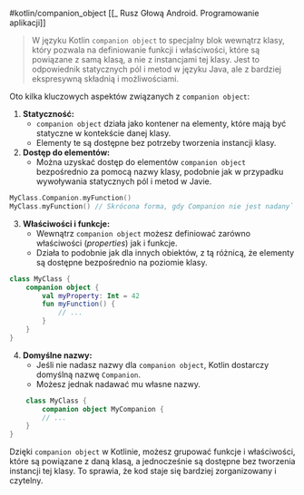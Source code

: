#kotlin/companion_object
[[_ Rusz Głową Android. Programowanie aplikacji]]

> W języku Kotlin `companion object` to specjalny blok wewnątrz klasy, który pozwala na definiowanie funkcji i właściwości, które są powiązane z samą klasą, a nie z instancjami tej klasy. Jest to odpowiednik statycznych pól i metod w języku Java, ale z bardziej ekspresywną składnią i możliwościami.


Oto kilka kluczowych aspektów związanych z `companion object`:

1. **Statyczność:**
    - `companion object` działa jako kontener na elementy, które mają być statyczne w kontekście danej klasy.
    - Elementy te są dostępne bez potrzeby tworzenia instancji klasy.
2. **Dostęp do elementów:**
    - Można uzyskać dostęp do elementów `companion object` bezpośrednio za pomocą nazwy klasy, podobnie jak w przypadku wywoływania statycznych pól i metod w Javie.
```kotlin
MyClass.Companion.myFunction() 
MyClass.myFunction() // Skrócona forma, gdy Companion nie jest nadany`
```

3. **Właściwości i funkcje:**
    - Wewnątrz `companion object` możesz definiować zarówno właściwości (*properties*) jak i funkcje.
    - Działa to podobnie jak dla innych obiektów, z tą różnicą, że elementy są dostępne bezpośrednio na poziomie klasy.
```kotlin
class MyClass {
    companion object {
        val myProperty: Int = 42
        fun myFunction() {
            // ...
        }
    }
}

```

4. **Domyślne nazwy:**    
    - Jeśli nie nadasz nazwy dla `companion object`, Kotlin dostarczy domyślną nazwę `Companion`.
    - Możesz jednak nadawać mu własne nazwy.
```kotlin
    class MyClass {
	    companion object MyCompanion {
        // ...
    }
}
```

Dzięki `companion object` w Kotlinie, możesz grupować funkcje i właściwości, które są powiązane z daną klasą, a jednocześnie są dostępne bez tworzenia instancji tej klasy. To sprawia, że kod staje się bardziej zorganizowany i czytelny.




